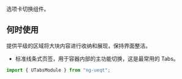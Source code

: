 选项卡切换组件。

## 何时使用

提供平级的区域将大块内容进行收纳和展现，保持界面整洁。

- 标准线条式页签，用于容器内部的主功能切换，这是最常用的 Tabs。

```ts
import { UTabsModule } from "ng-ueqt";
```
